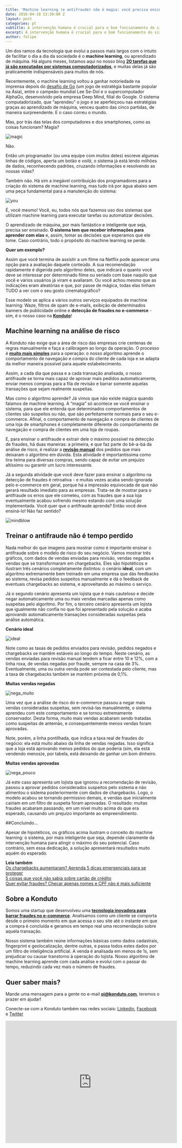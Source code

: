 ```yaml
---
title: 'Machine learning (e antifraude) não é magia: você precisa ensinar o sistema'
date: 2016-04-18 13:39:00 Z
layout: post
categories: pt
subtitle: A intervenção humana é crucial para o bom funcionamento do sistema
excerpt: A intervenção humana é crucial para o bom funcionamento do sistema
author: felipe
---
```


Um dos ramos da tecnologia que evolui a passos mais largos com o intuito de facilitar o dia a dia da sociedade é o **machine learning**, ou aprendizado de máquina. Há alguns meses, listamos aqui no nosso blog **[20 tarefas que já são executadas por sistemas computadorizados](https://blog.konduto.com/pt/2015/12/20-tarefas-incriveis-que-machine-learning-pode-fazer/?utm_source=konduto&utm_medium=blog&utm_campaign=conteudo-mlmagic)**, e muitas delas já são praticamente indispensáveis para muitos de nós.

Recentemente, o machine learning voltou a ganhar notoriedade na imprensa depois do [desafio de Go](http://www1.folha.uol.com.br/tec/2016/03/1749289-supercomputador-do-google-vence-torneio-de-go-contra-campeao-mundial.shtml) (um jogo de estratégia bastante popular na Ásia), entre o campeão mundial Lee Se-Dol e o supercomputador AlphaGo, desenvolvido pela empresa Deep Mind, filial do Google. O sistema computadorizado, que “aprendeu” o jogo e se aperfeiçoou nas estratégias graças ao aprendizado de máquina, venceu quatro das cinco partidas, de maneira surpreendente. E o caso correu o mundo. 

Mas, por trás das telas dos computadores e dos smartphones, como as coisas funcionam? Magia?

![magic](/images/160417-magic.gif)

Não. 

Então um programador (ou uma equipe com muitos deles) escreve algumas linhas de códigos, aperta um botão e *voilà*, o sistema já está lendo milhões de dados, reconhecendo padrões, cruzando informações e resolvendo as nossas vidas? 

Também não. Há sim a inegável contribuição dos programadores para a criação do sistema de machine learning, mas tudo irá por água abaixo sem uma peça fundamental para a manutenção do sistema: 

![you](/images/160417-you.gif)

É, você mesmo! Você, eu, todos nós que fazemos uso dos sistemas que utilizam machine learning para executar tarefas ou automatizar decisões. 

O aprendizado de máquina, por mais fantástico e inteligente que seja, precisa ser ensinado. **O sistema tem que receber informações para aprender com elas** e, assim, tomar as decisões que esperamos que ele tome. Caso contrário, todo o propósito do machine learning se perde. 

**Quer um exemplo?** 

Assim que você termina de assistir a um filme na Netflix pode aparecer uma opção para a avaliação daquele conteúdo. A sua recomendação rapidamente é digerida pelo algoritmo deles, que indicará o quanto você deve se interessar por determinado filme ou seriado com base naquilo que você e vários usuários já viram e avaliaram. Ou você achou mesmo que as indicações eram aleatórias e que, por passe de mágica, todas elas tinham TUDO a ver com o seu gosto cinematográfico?

Esse modelo se aplica a vários outros serviços equipados de machine learning: Waze, filtros de spam de e-mails, exibição de determinados banners de publicidade online e **detecção de fraudes no e-commerce** - sim, é o nosso caso na **[Konduto](https://www.konduto.com/?utm_source=konduto&utm_medium=blog&utm_campaign=conteudo-mlmagic)**!

## Machine learning na análise de risco

A Konduto não exige que a área de risco das empresas crie centenas de regras manualmente e faça a calibragem ao longo da operação. O processo é **[muito mais simples](https://www.konduto.com/pt/how-it-works/?utm_source=konduto&utm_medium=blog&utm_campaign=conteudo-mlmagic)** para a operação: o nosso algoritmo aprende o comportamento de navegação e compra do cliente de cada loja e se adapta da melhor maneira possível para aquele estabelecimento. 

Assim, a cada dia que passa e a cada transação analisada, o nosso antifraude se torna mais capaz de aprovar mais pedidos automaticamente, enviar menos compras para a fila de revisão e barrar somente aquelas transações que sejam realmente suspeitas. 

Mas como o algoritmo aprende? Já vimos que não existe mágica quando falamos de machine learning. A “magia” só acontece se você ensinar o sistema, para que ele entenda que determinados comportamentos de clientes são suspeitos ou não, que são perfeitamente normais para o seu e-commerce. Afinal, o comportamento de navegação e compra de clientes de uma loja de smartphones é completamente diferente do comportamento de navegação e compra de clientes em uma loja de roupas. 

E, para ensinar o antifraude e extrair dele o máximo possível na detecção de fraudes, há duas maneiras: a primeira, e que faz parte do bê-a-bá da análise de risco, é realizar a **[revisão manual](http://blog.konduto.com/pt/2016/02/precisamos-falar-sobre-revisao-manual/?utm_source=konduto&utm_medium=blog&utm_campaign=conteudo-mlmagic)** dos pedidos que mais deixaram o algoritmo em dúvida. Esta atividade é importantíssima como tira-teima para diversas compras, sendo capaz de evitar um prejuízo altíssimo ou garantir um lucro interessante. 

Já a segunda atividade que você deve fazer para ensinar o algoritmo na detecção de fraudes é retroativa - e muitas vezes acaba sendo ignorada pelo e-commerce em geral, porque há a impressão equivocada de que não gerará resultado imediato para as empresas. Trata-se de mostrar para o antifraude os erros que ele cometeu, com as fraudes que a sua loja eventualmente acabou sofrendo mesmo estando com uma solução implementada. Você quer que o antifraude aprenda? Então você deve ensiná-lo! Não faz sentido?

![mindblow](/images/160417-mindblow.gif)

## Treinar o antifraude não é tempo perdido

Nada melhor do que imagens para mostrar como é importante ensinar o antifraude sobre o modelo de risco do seu negócio. Vamos mostrar três gráficos, com dados de vendas enviadas para revisão, vendas negadas e vendas que se transformaram em chargebacks. Eles são hipotéticos e ilustram três cenários completamente distintos: o cenário **ideal**, com um algoritmo extremamente bem treinado em uma empresa que dás feedbacks ao sistema, revisa pedidos suspeitos manualmente e dá o feedback de eventuais chargebacks ao sistema, e aproveitando ao máximo o serviço. 

Já o segundo cenário apresenta um lojista que é mais cauteloso e decide negar automaticamente uma ou mais vendas marcadas apenas como suspeitas pelo algoritmo. Por fim, o terceiro cenário apresenta um lojista que igualmente não confia no que foi apresentado pela solução e acaba aprovando automaticamente transações consideradas suspeitas pela análise automática.  

**Cenário ideal** 

![ideal](/images/160417-graf-ideal.PNG)

Note como as taxas de pedidos enviados para revisão, pedidos negados e chargebacks se mantêm estáveis ao longo do tempo. Neste cenário, as vendas enviadas para revisão manual tendem a ficar entre 10 e 12%, com a linha roxa, de vendas negadas por fraude, sempre na casa de 3%. Eventualmente, uma ou outra venda pode ser contestada pelo cliente, mas a taxa de chargebacks também se mantém próxima de 0,1%. 

**Muitas vendas negadas** 

![nega_muito](/images/160417-graf-nega-muito.PNG)

Uma vez que a análise de risco do e-commerce passou a negar mais vendas consideradas suspeitas, sem revisá-las manualmente, o sistema aprendeu com este comportamento e se tornou extremamente conservador. Desta forma, muito mais vendas acabaram sendo tratadas como suspeitas de antemão, e consequentemente menos vendas foram aprovadas. 

Note, porém, a linha pontilhada, que indica a taxa real de fraudes do negócio: ela está muito abaixo da linha de vendas negadas. Isso significa que a loja está aprovando menos pedidos do que poderia (sim, ela está vendendo menos)e, por tabela, está deixando de ganhar um bom dinheiro. 

**Muitas vendas aprovadas**

![nega_pouco](/images/160417-graf-nega-pouco.PNG)

Já este caso apresenta um lojista que ignorou a recomendação de revisão, passou a aprovar pedidos considerados suspeitos pelo sistema e não alimentou o sistema posteriormente com dados de chargebacks. Logo, o modelo acabou se tornando permissivo demais, e vendas que inicialmente cairiam em um filtro de suspeita foram aprovadas. O resultado: muitas fraudes acabaram passando, em um nível muito acima do que era esperado, causando um prejuízo importante ao empreendimento. 

##Concluindo... 

Apesar de hipotéticos, os gráficos acima ilustram o conceito do machine learning: o sistema, por mais inteligente que seja, depende claramente da intervenção humana para atingir o máximo do seu potencial. Caso contrário, sem essa dedicação, a solução apresentará resultados muito aquém do esperado. 

**Leia também**  
[Os chargebacks aumentaram? Aprenda 5 dicas emergenciais para se proteger](http://blog.konduto.com/pt/2016/01/dicas-emergenciais-evitar-fraudes?utm_source=konduto&utm_medium=blog&utm_campaign=conteudo)  
[5 coisas que você não sabia sobre cartão de crédito](http://blog.konduto.com/pt/2014/09/5-coisas-que-voce-nao-sabia-sobre-cartao-de-credito/?utm_source=konduto&utm_medium=blog&utm_campaign=conteudo)  
[Quer evitar fraudes? Checar apenas nomes e CPF não é mais suficiente](http://blog.konduto.com/pt/2014/10/porque-checar-apenas-nome-e-cpf-ja-nao-e-suficiente-na-analise-manual/?utm_source=konduto&utm_medium=blog&utm_campaign=conteudo)  

## Sobre a Konduto  

Somos uma startup que desenvolveu uma **[tecnologia inovadora para barrar fraudes no e-commerce](http://konduto.com/?utm_source=konduto&utm_medium=blog&utm_campaign=conteudo)**. Analisamos como um cliente se comporta desde o primeiro momento em que acessa o seu site até o instante em que a compra é concluída e geramos em tempo real uma recomendação sobre aquela transação. 

Nosso sistema também reúne informações básicas como dados cadastrais, fingerprint e geolocalização, dentre outras, e passa todos estes dados por um filtro de inteligência artificial. A venda é analisada em menos de 1s, sem prejudicar ou causar transtorno à operação do lojista. Nosso algoritmo de machine learning aprende com cada análise e evolui com o passar do tempo, reduzindo cada vez mais o número de fraudes. 

## Quer saber mais? 

Mande uma mensagem para a gente no e-mail **oi@konduto.com**, teremos o prazer em ajudar! 

Conecte-se com a Konduto também nas redes sociais: [Linkedin](https://www.linkedin.com/company/konduto), [Facebook](https://www.facebook.com/konduto) e [Twitter](https://twitter.com/Konduto_)  

<iframe src="https://www.facebook.com/plugins/video.php?href=https%3A%2F%2Fwww.facebook.com%2Fkonduto%2Fvideos%2F613187352119217%2F&show_text=1&width=560" width="560" height="400" style="border:none;overflow:hidden" scrolling="no" frameborder="0" allowTransparency="true"></iframe>
